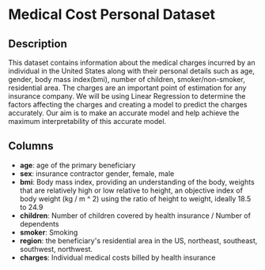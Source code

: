 # Medical Cost Personal Dataset

## Description

This dataset contains information about the medical charges incurred by an individual in the United States along with their personal details such as age, gender, body mass index\(bmi\), number of children, smoker/non-smoker, residential area. The charges are an important point of estimation for any insurance company. We will be using Linear Regression to determine the factors affecting the charges and creating a model to predict the charges accurately. Our aim is to make an accurate model and help achieve the maximum interpretability of this accurate model.

## Columns

* **age**: age of the primary beneficiary
* **sex**: insurance contractor gender, female, male
* **bmi**: Body mass index, providing an understanding of the body, weights that are relatively high or low relative to height, an objective index of body weight \(kg / m ^ 2\) using the ratio of height to weight, ideally 18.5 to 24.9
* **children**: Number of children covered by health insurance / Number of dependents
* **smoker**: Smoking
* **region**: the beneficiary's residential area in the US, northeast, southeast, southwest, northwest.
* **charges**: Individual medical costs billed by health insurance



